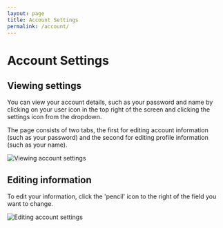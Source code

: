 ```yaml
---
layout: page 
title: Account Settings 
permalink: /account/
---
```


# Account Settings

## Viewing settings

You can view your account details, such as your password and name by clicking on your user icon in the top right of the screen and clicking the settings icon from the dropdown.

The page consists of two tabs, the first for editing account information (such as your password) and the second for editing profile information (such as your name).

![Viewing account settings](../gifs/.gif)

## Editing information

To edit your information, click the 'pencil' icon to the right of the field you want to change.

![Editing account settings](../../gifs/.gif)